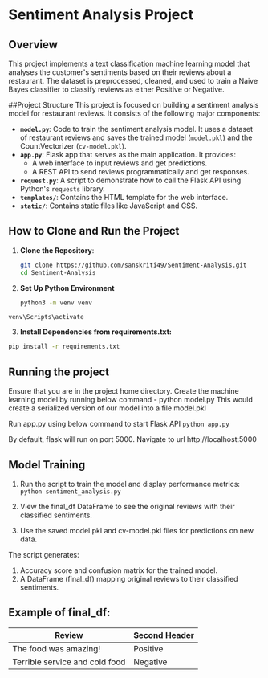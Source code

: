 # Sentiment Analysis Project

## Overview
This project implements a text classification machine learning model that analyses the customer's sentiments based on their reviews about a restaurant.  The dataset is preprocessed, cleaned, and used to train a Naive Bayes classifier to classify reviews as either Positive or Negative.

##Project Structure
This project is focused on building a sentiment analysis model for restaurant reviews. It consists of the following major components:

- **`model.py`**: Code to train the sentiment analysis model. It uses a dataset of restaurant reviews and saves the trained model (`model.pkl`) and the CountVectorizer (`cv-model.pkl`).
- **`app.py`**: Flask app that serves as the main application. It provides:
  - A web interface to input reviews and get predictions.
  - A REST API to send reviews programmatically and get responses.
- **`request.py`**: A script to demonstrate how to call the Flask API using Python's `requests` library.
- **`templates/`**: Contains the HTML template for the web interface.
- **`static/`**: Contains static files like JavaScript and CSS.


## How to Clone and Run the Project

1. **Clone the Repository**:
   ```bash
   git clone https://github.com/sanskriti49/Sentiment-Analysis.git
   cd Sentiment-Analysis

2. **Set Up Python Environment**
   ```bash
   python3 -m venv venv
  ```venv\Scripts\activate```
  
3. **Install Dependencies from requirements.txt:**
  ```bash
  pip install -r requirements.txt
```
   
## Running the project

Ensure that you are in the project home directory. Create the machine learning model by running below command -
python model.py
This would create a serialized version of our model into a file model.pkl

Run app.py using below command to start Flask API
```python app.py```

By default, flask will run on port 5000. Navigate to url http://localhost:5000

## Model Training
1. Run the script to train the model and display performance metrics:
   ```python sentiment_analysis.py```
   
2. View the final_df DataFrame to see the original reviews with their classified sentiments.
3. Use the saved model.pkl and cv-model.pkl files for predictions on new data.

The script generates:
1. Accuracy score and confusion matrix for the trained model.
2. A DataFrame (final_df) mapping original reviews to their classified sentiments.

## Example of final_df:

| Review  | Second Header |
| ------------- | ------------- |
|The food was amazing! | Positive  |
| Terrible service and cold food | Negative  |
